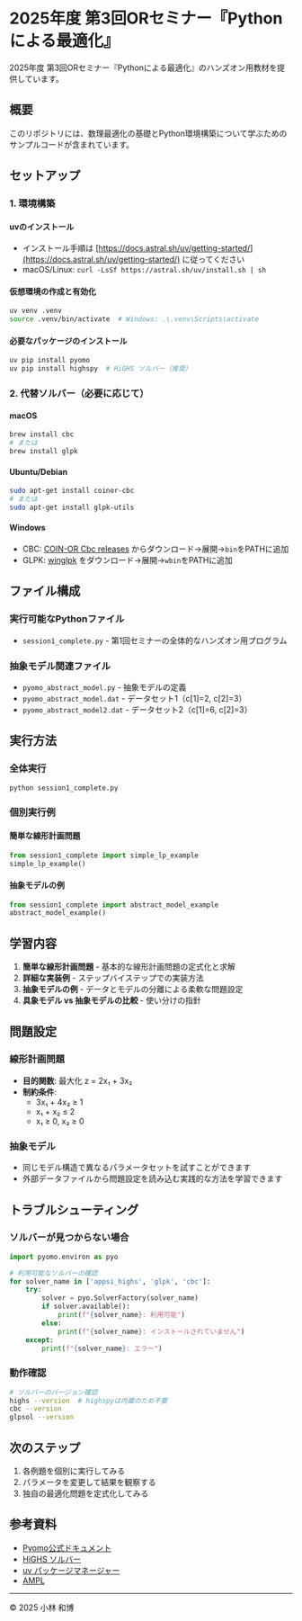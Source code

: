 # 2025年度 第3回ORセミナー『Pythonによる最適化』

2025年度 第3回ORセミナー『Pythonによる最適化』のハンズオン用教材を提供しています。

## 概要

このリポジトリには、数理最適化の基礎とPython環境構築について学ぶためのサンプルコードが含まれています。

## セットアップ

### 1. 環境構築

#### uvのインストール
- インストール手順は [https://docs.astral.sh/uv/getting-started/](https://docs.astral.sh/uv/getting-started/) に従ってください
- macOS/Linux: `curl -LsSf https://astral.sh/uv/install.sh | sh`

#### 仮想環境の作成と有効化
```bash
uv venv .venv
source .venv/bin/activate  # Windows: .\.venv\Scripts\activate
```

#### 必要なパッケージのインストール
```bash
uv pip install pyomo
uv pip install highspy  # HiGHS ソルバー（推奨）
```

### 2. 代替ソルバー（必要に応じて）

#### macOS
```bash
brew install cbc
# または
brew install glpk
```

#### Ubuntu/Debian
```bash
sudo apt-get install coinor-cbc
# または  
sudo apt-get install glpk-utils
```

#### Windows
- CBC: [COIN-OR Cbc releases](https://github.com/coin-or/Cbc/releases) からダウンロード→展開→`bin`をPATHに追加
- GLPK: [winglpk](https://sourceforge.net/projects/winglpk/) をダウンロード→展開→`wbin`をPATHに追加

## ファイル構成

### 実行可能なPythonファイル

- `session1_complete.py` - 第1回セミナーの全体的なハンズオン用プログラム

### 抽象モデル関連ファイル

- `pyomo_abstract_model.py` - 抽象モデルの定義
- `pyomo_abstract_model.dat` - データセット1（c[1]=2, c[2]=3）
- `pyomo_abstract_model2.dat` - データセット2（c[1]=6, c[2]=3）

## 実行方法

### 全体実行
```bash
python session1_complete.py
```

### 個別実行例

#### 簡単な線形計画問題
```python
from session1_complete import simple_lp_example
simple_lp_example()
```

#### 抽象モデルの例
```python
from session1_complete import abstract_model_example
abstract_model_example()
```

## 学習内容

1. **簡単な線形計画問題** - 基本的な線形計画問題の定式化と求解
2. **詳細な実装例** - ステップバイステップでの実装方法
3. **抽象モデルの例** - データとモデルの分離による柔軟な問題設定
4. **具象モデル vs 抽象モデルの比較** - 使い分けの指針

## 問題設定

### 線形計画問題
- **目的関数**: 最大化 z = 2x₁ + 3x₂
- **制約条件**: 
  - 3x₁ + 4x₂ ≥ 1
  - x₁ + x₂ ≤ 2
  - x₁ ≥ 0, x₂ ≥ 0

### 抽象モデル
- 同じモデル構造で異なるパラメータセットを試すことができます
- 外部データファイルから問題設定を読み込む実践的な方法を学習できます

## トラブルシューティング

### ソルバーが見つからない場合
```python
import pyomo.environ as pyo

# 利用可能なソルバーの確認
for solver_name in ['appsi_highs', 'glpk', 'cbc']:
    try:
        solver = pyo.SolverFactory(solver_name)
        if solver.available():
            print(f"{solver_name}: 利用可能")
        else:
            print(f"{solver_name}: インストールされていません")
    except:
        print(f"{solver_name}: エラー")
```

### 動作確認
```bash
# ソルバーのバージョン確認
highs --version  # highspyは内蔵のため不要
cbc --version
glpsol --version
```

## 次のステップ

1. 各例題を個別に実行してみる
2. パラメータを変更して結果を観察する
3. 独自の最適化問題を定式化してみる

## 参考資料

- [Pyomo公式ドキュメント](https://pyomo.readthedocs.io/)
- [HiGHS ソルバー](https://highs.dev/)
- [uv パッケージマネージャー](https://docs.astral.sh/uv/)
- [AMPL](https://ampl.com/)
---

© 2025 小林 和博
